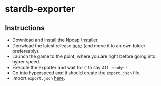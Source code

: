 # stardb-exporter

## Instructions

- Download and install the [Npcap Installer](https://npcap.com/#download).
- Donwload the latest release [here](https://github.com/juliuskreutz/stardb-exporter/releases/tag/latest) (and move it to an own folder prefereably).
- Launch the game to the point, where you are right before going into hyper speed.
- Execute the exporter and wait for it to say `All ready~!`.
- Go into hyperspeed and it should create the `export.json` file.
- Import `export.json` [here](https://stardb.gg/en/achievement-tracker/import).
